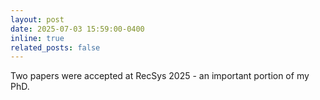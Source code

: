 ```yaml
---
layout: post
date: 2025-07-03 15:59:00-0400
inline: true
related_posts: false
---
```


Two papers were accepted at RecSys 2025 - an important portion of my PhD.
